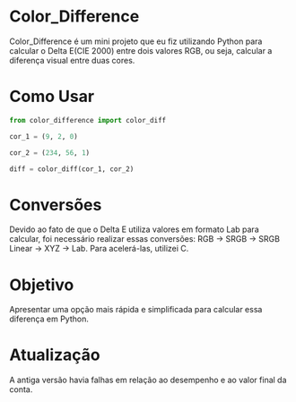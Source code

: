 # Color_Difference

Color_Difference é um mini projeto que eu fiz utilizando Python para calcular o Delta E(CIE 2000) entre dois valores RGB, ou seja, calcular a diferença visual entre duas cores.

# Como Usar

```python
from color_difference import color_diff

cor_1 = (9, 2, 0)

cor_2 = (234, 56, 1)

diff = color_diff(cor_1, cor_2)

```

# Conversões

Devido ao fato de que o Delta E utiliza valores em formato Lab para calcular, foi necessário realizar essas conversões: RGB -> SRGB -> SRGB Linear -> XYZ -> Lab. Para acelerá-las, utilizei C.

# Objetivo

Apresentar uma opção mais rápida e simplificada para calcular essa diferença em Python.

# Atualização

A antiga versão havia falhas em relação ao desempenho e ao valor final da conta.
